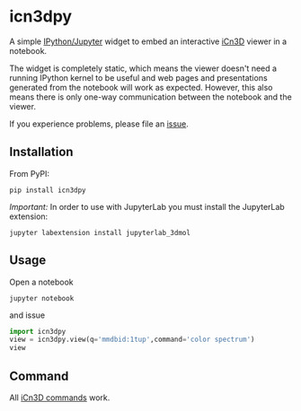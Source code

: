 icn3dpy
=======

A simple [IPython/Jupyter](http://jupyter.org/) widget to
embed an interactive [iCn3D](https://github.com/ncbi/icn3d) viewer in a notebook.

The widget is completely static, which means the viewer doesn't need a running
IPython kernel to be useful and web pages and presentations generated from
the notebook will work as expected.  However, this also means there is only
one-way communication between the notebook and the viewer.

If you experience problems, please file
an [issue](https://github.com/ncbi/icn3d/issues).


Installation
------------

From PyPI:

    pip install icn3dpy


*Important:* In order to use with JupyterLab you must install the JupyterLab extension:

    jupyter labextension install jupyterlab_3dmol



Usage
-----

Open a notebook

    jupyter notebook

and issue

```Python
import icn3dpy
view = icn3dpy.view(q='mmdbid:1tup',command='color spectrum')
view
```

Command
---

All [iCn3D commands](https://www.ncbi.nlm.nih.gov/Structure/icn3d/icn3d.html#commands) work.

